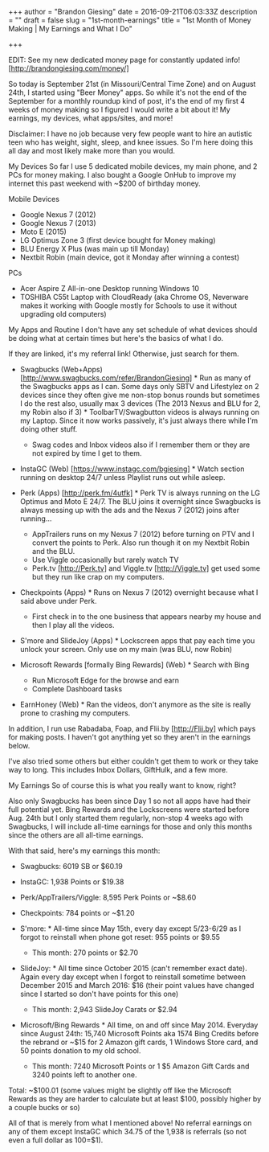 +++
author = "Brandon Giesing"
date = 2016-09-21T06:03:33Z
description = ""
draft = false
slug = "1st-month-earnings"
title = "1st Month of Money Making | My Earnings and What I Do"

+++

EDIT: See my new dedicated money page for constantly updated info!
[http://brandongiesing.com/money/]

So today is September 21st (in Missouri/Central Time Zone) and on August 24th, I
started using "Beer Money" apps. So while it's not the end of the September for
a monthly roundup kind of post, it's the end of my first 4 weeks of money making
so I figured I would write a bit about it! My earnings, my devices, what
apps/sites, and more!

Disclaimer: I have no job because very few people want to hire an autistic teen
who has weight, sight, sleep, and knee issues. So I'm here doing this all day
and most likely make more than you would.

My Devices
So far I use 5 dedicated mobile devices, my main phone, and 2 PCs for money
making. I also bought a Google OnHub to improve my internet this past weekend
with ~$200 of birthday money.

Mobile Devices
 * Google Nexus 7 (2012)
 * Google Nexus 7 (2013)
 * Moto E (2015)
 * LG Optimus Zone 3 (first device bought for Money making)
 * BLU Energy X Plus (was main up till Monday)
 * Nextbit Robin (main device, got it Monday after winning a contest)

PCs
 * Acer Aspire Z All-in-one Desktop running Windows 10
 * TOSHIBA C55t Laptop with CloudReady (aka Chrome OS, Neverware makes it
   working with Google mostly for Schools to use it without upgrading old
   computers)

My Apps and Routine
I don't have any set schedule of what devices should be doing what at certain
times but here's the basics of what I do.

If they are linked, it's my referral link! Otherwise, just search for them.

 * Swagbucks (Web+Apps) [http://www.swagbucks.com/refer/BrandonGiesing] * Run as
      many of the Swagbucks apps as I can. Some days only SBTV and Lifestylez on
      2 devices since they often give me non-stop bonus rounds but sometimes I
      do the rest also, usually max 3 devices (The 2013 Nexus and BLU for 2, my
      Robin also if 3)
    * 
      ToolbarTV/Swagbutton videos is always running on my Laptop. Since it now
      works passively, it's just always there while I'm doing other stuff.
    * Swag
      codes and Inbox videos also if I remember them or they are not expired by
      time I get to them.
   
   
 * InstaGC (Web) [https://www.instagc.com/bgiesing] * Watch section running on
      desktop 24/7 unless Playlist runs out while asleep.
   
   
 * Perk (Apps) [http://perk.fm/4utfk] * Perk TV is always running on the LG
      Optimus and Moto E 24/7. The BLU joins it overnight since Swagbucks is
      always messing up with the ads and the Nexus 7 (2012) joins after
      running...
    * AppTrailers runs on my Nexus 7 (2012)
      before turning on PTV and I convert the points to Perk. Also run though it
      on my Nextbit Robin and the BLU.
    * Use Viggle occasionally but rarely watch
      TV
    * Perk.tv [http://Perk.tv]  and Viggle.tv [http://Viggle.tv]  get used some
      but they run like crap on my computers.
   
   
 * Checkpoints (Apps) * Runs on Nexus 7 (2012) overnight because what I said
      above under Perk.
    * First check in to the one business that appears nearby
      my house and then I play all the videos.
   
   
 * S'more and SlideJoy (Apps) * Lockscreen apps that pay each time you unlock
      your screen. Only use on my main (was BLU, now Robin)
   
   
 * Microsoft Rewards [formally Bing Rewards] (Web) * Search with Bing
    * Run Microsoft Edge for the
      browse and earn
    * Complete Dashboard tasks
   
   
 * EarnHoney (Web) * Ran the videos, don't anymore as the site is really prone
      to crashing my computers.
   
   

In addition, I run use Rabadaba, Foap, and Flii.by [http://Flii.by]  which pays
for making posts. I haven't got anything yet so they aren't in the earnings
below.

I've also tried some others but either couldn't get them to work or they take
way to long. This includes Inbox Dollars, GiftHulk, and a few more.

My Earnings
So of course this is what you really want to know, right?

Also only Swagbucks has been since Day 1 so not all apps have had their full
potential yet. Bing Rewards and the Lockscreens were started before Aug. 24th
but I only started them regularly, non-stop 4 weeks ago with Swagbucks, I will
include all-time earnings for those and only this months since the others are
all all-time earnings.

With that said, here's my earnings this month:

 * Swagbucks: 6019 SB or $60.19
 * InstaGC: 1,938 Points or $19.38
 * Perk/AppTrailers/Viggle: 8,595 Perk Points or ~$8.60
 * Checkpoints: 784 points or ~$1.20
 * S'more: * All-time since May 15th, every day except 5/23-6/29 as I forgot to
      reinstall when phone got reset: 955 points or $9.55
    * This month: 270 points or $2.70
   
   
 * SlideJoy: * All time since October 2015 (can't remember exact date). Again
      every day except when I forgot to reinstall sometime between December 2015
      and March 2016: $16 (their point values have changed since I started so
      don't have points for this one)
    * This month: 2,943 SlideJoy Carats or $2.94
   
   
 * Microsoft/Bing Rewards * All time, on and off since May 2014. Everyday since
      August 24th: 15,740 Microsoft Points aka 1574 Bing Credits before the
      rebrand or ~$15 for 2 Amazon gift cards, 1 Windows Store card, and 50
      points donation to my old school.
    * This month: 7240 Microsoft Points or 1 $5 Amazon
      Gift Cards and 3240 points left to another one.
   
   

Total:  ~$100.01 (some values might be slightly off like the Microsoft Rewards
as they are harder to calculate but at least $100, possibly higher by a couple
bucks or so)

All of that is merely from what I mentioned above! No referral earnings on any
of them except InstaGC which 34.75 of the 1,938 is referrals (so not even a full
dollar as 100=$1).
